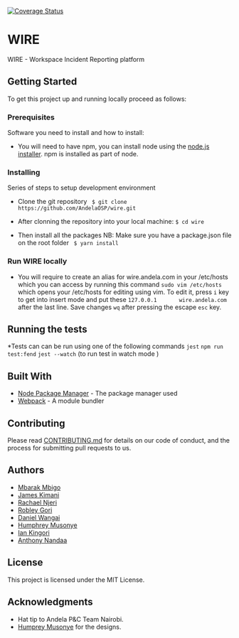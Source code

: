 [![Coverage Status](https://coveralls.io/repos/github/AndelaOSP/wire/badge.svg?branch=develop)](https://coveralls.io/github/AndelaOSP/wire?branch=develop)

# WIRE

WIRE - Workspace Incident Reporting platform

## Getting Started

To get this project up and running locally proceed as follows:

### Prerequisites

Software you need to install and how to install:

 * You will need to have npm, you can install node using the [node.js installer](https://nodejs.org/en/download/). npm is installed as part of node.

### Installing

Series of steps to setup development environment

 * Clone the git repository
  ``` $ git clone https://github.com/AndelaOSP/wire.git```

 * After clonning the repository into your local machine:
   ```$ cd wire```

 * Then install all the packages
 NB: Make sure you have a package.json file on the root folder
  ``` $ yarn install```

### Run WIRE locally

* You will require to create an alias for wire.andela.com in your /etc/hosts which you can access by running this command
  ```sudo vim /etc/hosts``` which opens your /etc/hosts for editing using vim.
  To edit it,  press ```i``` key to get into insert mode and put these
   ```127.0.0.1       wire.andela.com``` after the last line.
  Save changes ```wq``` after pressing the escape ```esc``` key.

## Running the tests

*Tests can can be run using one of the following commands
 ```jest``` 
 ```npm run test:fend```
 ```jest --watch``` (to run test in  watch mode )

## Built With

* [Node Package Manager](https://www.npmjs.com/) - The package manager used
* [Webpack](https://webpack.js.org/concepts/) - A module bundler

## Contributing

Please read [CONTRIBUTING.md](https://github.com/AndelaOSP/wire/blob/develop/CONTRIBUTING.md) for details on our code of conduct, and the process for submitting pull requests to us.

## Authors

* [Mbarak Mbigo](https://github.com/Mbarak-mbigo)
* [James Kimani](https://github.com/jimmykimani)
* [Rachael Njeri](github.com/RayNjeri)
* [Robley Gori](https://github.com/Nairobley)
* [Daniel Wangai](https://github.com/danielwangai)
* [Humphrey Musonye](https://github.com/andela-hms)
* [Ian Kingori](https://github.com/andela-ik)
* [Anthony Nandaa](https://github.com/andela-anandaa)

## License

This project is licensed under the MIT License.

## Acknowledgments

* Hat tip to Andela P&C Team Nairobi.
* [Humprey Musonye](https://github.com/andela-hms) for the designs.

